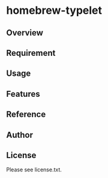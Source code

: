 # homebrew-typelet 

## Overview


## Requirement


## Usage


## Features


## Reference


## Author


## License

Please see license.txt.

